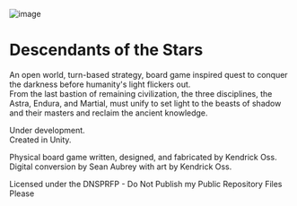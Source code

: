 ![image](https://user-images.githubusercontent.com/22190742/97253557-20c92400-17e3-11eb-9440-413a1746f370.png)
# Descendants of the Stars
An open world, turn-based strategy, board game inspired quest to conquer the darkness before humanity's light flickers out.  
From the last bastion of remaining civilization, the three disciplines, the Astra, Endura, and Martial, must unify to set light to the beasts of shadow and their masters and reclaim the ancient knowledge.

Under development.  
Created in Unity. 
  
  
Physical board game written, designed, and fabricated by Kendrick Oss.  
Digital conversion by Sean Aubrey with art by Kendrick Oss.

Licensed under the DNSPRFP - Do Not Publish my Public Repository Files Please
